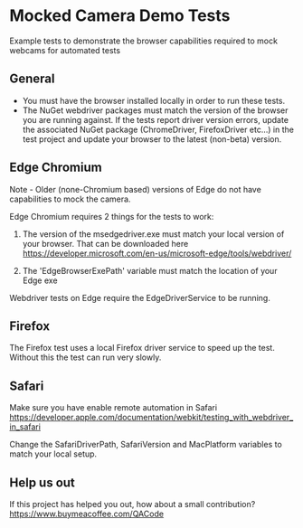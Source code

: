 # Mocked Camera Demo Tests
Example tests to demonstrate the browser capabilities required to mock webcams for automated tests

## General ##
- You must have the browser installed locally in order to run these tests. 
- The NuGet webdriver packages must match the version of the browser you are running against. If the tests report driver version errors, update the associated NuGet package (ChromeDriver, FirefoxDriver etc...) in the test project and update your browser to the latest (non-beta) version.

## Edge Chromium ##
Note - Older (none-Chromium based) versions of Edge do not have capabilities to mock the camera. 

Edge Chromium requires 2 things for the tests to work:
1. The version of the msedgedriver.exe must match your local version of your browser. That can be downloaded here https://developer.microsoft.com/en-us/microsoft-edge/tools/webdriver/

2. The 'EdgeBrowserExePath' variable must match the location of your Edge exe

Webdriver tests on Edge require the EdgeDriverService to be running. 

## Firefox ##
The Firefox test uses a local Firefox driver service to speed up the test. Without this the test can run very slowly.

## Safari ##
Make sure you have enable remote automation in Safari https://developer.apple.com/documentation/webkit/testing_with_webdriver_in_safari

Change the SafariDriverPath, SafariVersion and MacPlatform variables to match your local setup.

## Help us out ##
If this project has helped you out, how about a small contribution? https://www.buymeacoffee.com/QACode


